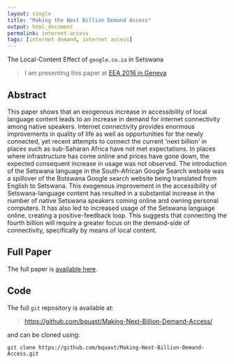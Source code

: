 ```yaml
---
layout: single
title: "Making the Next Billion Demand Access"
output: html_document
permalink: internet-access
tags: [internet demand, internet access]
---
```


The Local-Content Effect of `google.co.za` in Setswana

> I am presenting this paper at [EEA 2016 in Geneva](http://www.eea-esem-congresses.org/)

## Abstract

This paper shows that an exogenous increase in accessibility of local language content leads to an increase in demand for internet connectivity among native speakers. Internet connectivity provides enormous improvements in quality of life as well as opportunities for the newly connected, yet recent attempts to connect the current 'next billion' in places such as sub-Saharan Africa have not met expectations. In places where infrastructure has come online and prices have gone down, the expected consequent increase in usage was not observed. The introduction of the Setswana language in the South-African Google Search website was a spillover of the Botswana Google search website being translated from English to Setswana. This exogenous improvement in the accessibility of Setswana-language content has resulted in a substantial increase in the number of native Setswana speakers coming online and owning personal computers. It has also led to increased usage of the Setswana language online, creating a positive-feedback loop. This suggests that connecting the fourth billion will require a greater focus on the demand-side of connectivity, specifically by means of local content.

## Full Paper

The full paper is [available here](https://github.com/bquast/Making-Next-Billion-Demand-Access/raw/master/man/MakingNextBillionDemandAccess.pdf).

## Code

The full `git` repository is available at:

> https://github.com/bquast/Making-Next-Billion-Demand-Access/

and can be cloned using:

```
git clone https://github.com/bquast/Making-Next-Billion-Demand-Access.git
```
